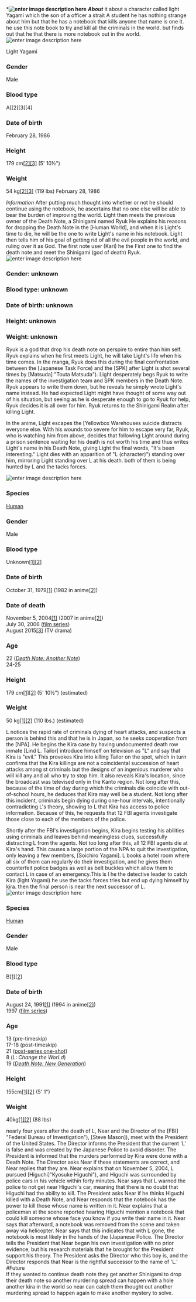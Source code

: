 ***![enter image description here](https://vignette.wikia.nocookie.net/deathnote/images/0/08/Death_Note_title_white.png/revision/latest?cb=20180119023014)**
***About***
it about a character called light Yagami which the son of a officer a strait A student he has nothing strange about him but that he has a notebook that kills anyone that name is one it. he use this note book to try and kill all the criminals in the world. but finds out that he that there is more notebook out in the world.
![enter image description here](https://vignette.wikia.nocookie.net/deathnote/images/0/05/299276.jpg/revision/latest/scale-to-width-down/212?cb=20160609084120)

 Light Yagami

### Gender

Male

### Blood type

A[[2[[3[[4]

### Date of birth 
February 28, 1986
### Height

179 cm[[2]](https://deathnote.fandom.com/wiki/Light_Yagami#cite_note-HtR13-1)[[3]](https://deathnote.fandom.com/wiki/Light_Yagami#cite_note-AnimationGuide-2)  (5' 10½")

### Weight

54 kg[[2]](https://deathnote.fandom.com/wiki/Light_Yagami#cite_note-HtR13-1)[[3]](https://deathnote.fandom.com/wiki/Light_Yagami#cite_note-AnimationGuide-2)  (119 lbs)
February 28, 1986

*Information*
After putting much thought into whether or not he should continue using the notebook, he ascertains that no one else will be able to bear the burden of improving the world. Light then meets the previous owner of the Death Note, a Shinigami named Ryuk He explains his reasons for dropping the Death Note in the [Human World], and when it is Light's time to die, he will be the one to write Light's name in his notebook. Light then tells him of his goal of getting rid of all the evil people in the world, and ruling over it as God. The first note user (Kari) he the First one to find the death note and meet the Shinigami (god of death) Ryuk.
![enter image description here](https://vignette.wikia.nocookie.net/deathnote/images/a/a8/Ryuk_DN_Coloured.png/revision/latest?cb=20170621011059)


### Gender: unknown 
### Blood type: unknown 
### Date of birth: unknown 
### Height: unknown 
### Weight: unknown 
Ryuk is a god that drop his death note on perspire to entire than him self. Ryuk explains when he first meets Light, he will take Light's life when his time comes. In the manga, Ryuk does this during the final confrontation between the  [Japanese Task Force)  and the  [SPK]  after Light is shot several times by  [Matsuda] "Touta Matsuda"). Light desperately begs Ryuk to write the names of the investigation team and SPK members in the Death Note. Ryuk appears to write them down, but he reveals he simply wrote Light's name instead. He had expected Light might have thought of some way out of his situation, but seeing as he is desperate enough to go to Ryuk for help, Ryuk decides it is all over for him. Ryuk returns to the Shinigami Realm after killing Light.

In the anime, Light escapes the  [Yellowbox Warehouses suicide distracts everyone else. With his wounds too severe for him to escape very far, Ryuk, who is watching him from above, decides that following Light around during a prison sentence waiting for his death is not worth his time and thus writes Light's name in his Death Note, giving Light the final words, "It's been interesting." Light dies with an apparition of  "L (character)")  standing over him, mirroring Light standing over L at his death. both of them is being hunted by L and the tacks forces.

![enter image description here](https://vignette.wikia.nocookie.net/deathnote/images/7/76/299276L.jpg/revision/latest?cb=20160609084420)

### Species

[Human](https://deathnote.fandom.com/wiki/Human "Human")

### Gender

Male

### Blood type

Unknown[[1]](https://deathnote.fandom.com/wiki/L_(character)#cite_note-HtR13-0)[[2]](https://deathnote.fandom.com/wiki/L_(character)#cite_note-AnimationGuide-1)

### Date of birth

October 31, 1979[[1]](https://deathnote.fandom.com/wiki/L_(character)#cite_note-HtR13-0)  (1982 in anime[[2]](https://deathnote.fandom.com/wiki/L_(character)#cite_note-AnimationGuide-1))

### Date of death

November 5, 2004[[1]](https://deathnote.fandom.com/wiki/L_(character)#cite_note-HtR13-0)  (2007 in anime[[2]](https://deathnote.fandom.com/wiki/L_(character)#cite_note-AnimationGuide-1))  
July 30, 2006  ([film series](https://deathnote.fandom.com/wiki/Death_Note_(film_series) "Death Note (film series)"))  
August 2015[[3]](https://deathnote.fandom.com/wiki/L_(character)#cite_note-2)  (TV drama)

### Age

22  ([_Death Note: Another Note_](https://deathnote.fandom.com/wiki/Death_Note:_Another_Note:_The_Los_Angeles_BB_Murder_Cases "Death Note: Another Note: The Los Angeles BB Murder Cases"))  
24-25

### Height

179 cm[[1]](https://deathnote.fandom.com/wiki/L_(character)#cite_note-HtR13-0)[[2]](https://deathnote.fandom.com/wiki/L_(character)#cite_note-AnimationGuide-1)  (5' 10½")  (estimated)

### Weight

50 kg[[1]](https://deathnote.fandom.com/wiki/L_(character)#cite_note-HtR13-0)[[2]](https://deathnote.fandom.com/wiki/L_(character)#cite_note-AnimationGuide-1)  (110 lbs.)  (estimated)
  
  L notices the rapid rate of criminals dying of heart attacks, and suspects a person is behind this and that he is in Japan, so he seeks cooperation from the  [NPA]. He begins the Kira case by having undocumented death row inmate  [Lind L. Tailor] introduce himself on television as "L" and say that Kira is "evil." This provokes Kira into killing Tailor on the spot, which in turn confirms that the Kira killings are not a coincidental succession of heart attacks among st criminals but the designs of an ingenious murderer who will kill any and all who try to stop him. It also reveals Kira's location, since the broadcast was televised only in the Kanto region. Not long after this, because of the time of day during which the criminals die coincide with out-of-school hours, he deduces that Kira may well be a student. Not long after this incident, criminals begin dying during one-hour intervals, intentionally contradicting L's theory, showing to L that Kira has access to police information. Because of this, he requests that 12 FBI agents investigate those close to each of the members of the police.

Shortly after the FBI's investigation begins, Kira begins testing his abilities using criminals and leaves behind meaningless clues, successfully distracting L from the agents. Not too long after this, all 12 FBI agents die at Kira's hand. This causes a large portion of the NPA to quit the investigation, only leaving a few members,  [Soichiro Yagami]. L books a hotel room where all six of them can regularly do their investigation, and he gives them counterfeit police badges as well as belt buckles which allow them to contact L in case of an emergency.This is l he the detective leader to catch Kira (light Yagami) he use the tacks forces tries but end up dying himself by kira. then the final person is near the next successor of L.
![enter image description here](https://vignette.wikia.nocookie.net/deathnote/images/a/a9/Manga_character_icon_Near.jpg/revision/latest?cb=20170716181142)
 ### Species

[Human](https://deathnote.fandom.com/wiki/Human "Human")

### Gender

Male

### Blood type

B[[1]](https://deathnote.fandom.com/wiki/Near#cite_note-:0-0)[[2]](https://deathnote.fandom.com/wiki/Near#cite_note-:1-1)

### Date of birth

August 24, 1991[[1]](https://deathnote.fandom.com/wiki/Near#cite_note-:0-0)  (1994 in anime[[2]](https://deathnote.fandom.com/wiki/Near#cite_note-:1-1))  
1997  ([film series](https://deathnote.fandom.com/wiki/Death_Note_(film_series) "Death Note (film series)"))

### Age

13  (pre-timeskip)  
17-18  (post-timeskip)  
21  ([post-series one-shot](https://deathnote.fandom.com/wiki/Death_Note_One-Shot_Special "Death Note One-Shot Special"))  
8  (_L: Change the WorLd_)  
19  (_[Death Note: New Generation](https://deathnote.fandom.com/wiki/Ryuzaki%27s_Chapter:_Dying_Wish "Ryuzaki's Chapter: Dying Wish")_)

### Height

155cm[[1]](https://deathnote.fandom.com/wiki/Near#cite_note-:0-0)[[2]](https://deathnote.fandom.com/wiki/Near#cite_note-:1-1)  (5' 1")

### Weight

40kg[[1]](https://deathnote.fandom.com/wiki/Near#cite_note-:0-0)[[2]](https://deathnote.fandom.com/wiki/Near#cite_note-:1-1)  (88 lbs)

nearly four years after the death of L, Near and the Director of the  [FBI] "Federal Bureau of Investigation"),  [Steve Mason]), meet with the President of the United States. The Director informs the President that the current 'L' is false and was created by the Japanese Police to avoid disorder. The President is informed that the murders performed by Kira were done with a Death Note. The Director asks Near if these statements are correct, and Near replies that they are. Near explains that on November 5, 2004, L pursued  [Higuchi]"Kyosuke Higuchi"), and Higuchi was surrounded by police cars in his vehicle within forty minutes. Near says that L warned the police to not get near Higuchi's car, meaning that there is no doubt that Higuchi had the ability to kill. The President asks Near if he thinks Higuchi killed with a Death Note, and Near responds that the notebook has the power to kill those whose name is written in it. Near explains that a policeman at the scene reported hearing Higuchi mention a notebook that could kill someone whose face you know if you write their name in it. Near says that afterward, a notebook was removed from the scene and taken away via helicopter. Near says that this indicates that with L gone, the notebook is most likely in the hands of the  [Japanese Police. The Director tells the President that Near began his own investigation with no prior evidence, but his research materials that he brought for the President support his theory. The President asks the Director who this boy is, and the Director responds that Near is the rightful successor to the name of 'L.'
#Future  
    If they wanted to continue death note they get another Shinigami to drop their death note so another murdering spread can happen with a hole another kira in the world so near can catch them thought out another murdering spread to happen again to make another mystery to solve.      
